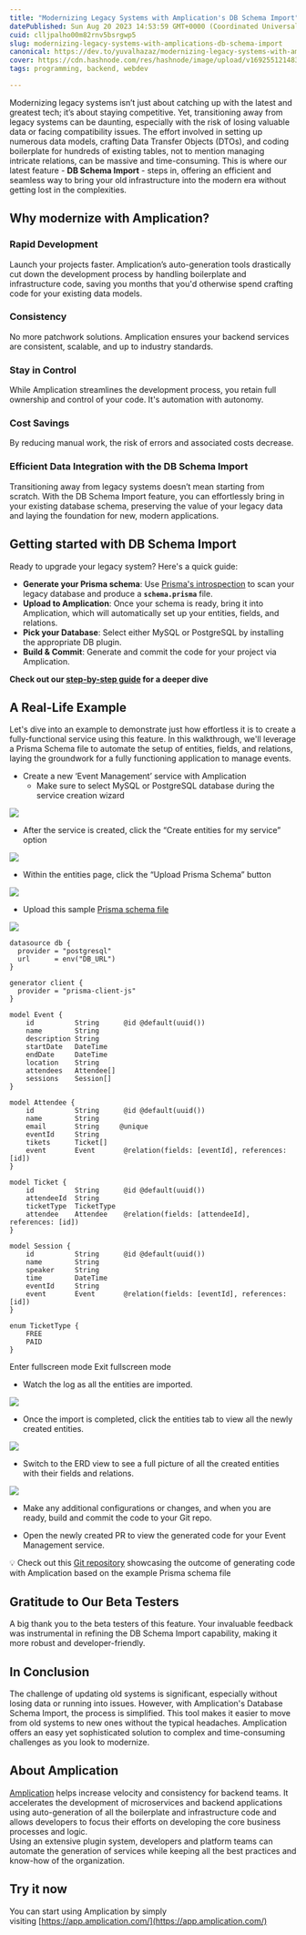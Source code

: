```yaml
---
title: "Modernizing Legacy Systems with Amplication's DB Schema Import"
datePublished: Sun Aug 20 2023 14:53:59 GMT+0000 (Coordinated Universal Time)
cuid: clljpalho00m82rnv5bsrgwp5
slug: modernizing-legacy-systems-with-amplications-db-schema-import
canonical: https://dev.to/yuvalhazaz/modernizing-legacy-systems-with-amplications-db-schema-import-221g
cover: https://cdn.hashnode.com/res/hashnode/image/upload/v1692551214832/23532d07-f820-44f0-8d07-7b19773f4390.jpeg
tags: programming, backend, webdev

---
```


Modernizing legacy systems isn’t just about catching up with the latest and greatest tech; it’s about staying competitive. Yet, transitioning away from legacy systems can be daunting, especially with the risk of losing valuable data or facing compatibility issues. The effort involved in setting up numerous data models, crafting Data Transfer Objects (DTOs), and coding boilerplate for hundreds of existing tables, not to mention managing intricate relations, can be massive and time-consuming. This is where our latest feature - **DB Schema Import** - steps in, offering an efficient and seamless way to bring your old infrastructure into the modern era without getting lost in the complexities.

Why modernize with Amplication?
-------------------------------

### Rapid Development

Launch your projects faster. Amplication’s auto-generation tools drastically cut down the development process by handling boilerplate and infrastructure code, saving you months that you'd otherwise spend crafting code for your existing data models.

### Consistency

No more patchwork solutions. Amplication ensures your backend services are consistent, scalable, and up to industry standards.

### Stay in Control

While Amplication streamlines the development process, you retain full ownership and control of your code. It's automation with autonomy.

### Cost Savings

By reducing manual work, the risk of errors and associated costs decrease.

### Efficient Data Integration with the DB Schema Import

Transitioning away from legacy systems doesn’t mean starting from scratch. With the DB Schema Import feature, you can effortlessly bring in your existing database schema, preserving the value of your legacy data and laying the foundation for new, modern applications.

Getting started with DB Schema Import
-------------------------------------

Ready to upgrade your legacy system? Here's a quick guide:

*   **Generate your Prisma schema**: Use [Prisma's introspection](https://www.prisma.io/docs/concepts/components/introspection) to scan your legacy database and produce a **`schema.prisma`** file.
*   **Upload to Amplication**: Once your schema is ready, bring it into Amplication, which will automatically set up your entities, fields, and relations.
*   **Pick your Database**: Select either MySQL or PostgreSQL by installing the appropriate DB plugin.
*   **Build & Commit**: Generate and commit the code for your project via Amplication.

**Check out our [step-by-step guide](https://docs.amplication.com/how-to/import-prisma-schema/) for a deeper dive**

A Real-Life Example
-------------------

Let's dive into an example to demonstrate just how effortless it is to create a fully-functional service using this feature. In this walkthrough, we'll leverage a Prisma Schema file to automate the setup of entities, fields, and relations, laying the groundwork for a fully functioning application to manage events.

*   Create a new ‘Event Management’ service with Amplication
    *   Make sure to select MySQL or PostgreSQL database during the service creation wizard

[![](https://cdn.hashnode.com/res/hashnode/image/upload/v1692551207743/30a25243-c8fb-4bdf-8eab-36bae24bf55b.png)](https://res.cloudinary.com/practicaldev/image/fetch/s--mBIT8gG_--/c_limit%2Cf_auto%2Cfl_progressive%2Cq_auto%2Cw_800/https://static-assets.amplication.com/blog/modernizing-legacy-systems-with-amplications-db-schema-import/0.png)

*   After the service is created, click the “Create entities for my service” option

[![](https://cdn.hashnode.com/res/hashnode/image/upload/v1692551208850/0e8d068a-7646-4a01-a71c-e795c22bfa87.png)](https://res.cloudinary.com/practicaldev/image/fetch/s--MgrXmqhT--/c_limit%2Cf_auto%2Cfl_progressive%2Cq_auto%2Cw_800/https://static-assets.amplication.com/blog/modernizing-legacy-systems-with-amplications-db-schema-import/1.png)

*   Within the entities page, click the “Upload Prisma Schema” button

[![](https://cdn.hashnode.com/res/hashnode/image/upload/v1692551209748/cd32d2c6-5a96-48d2-95eb-f86cfa74b3f8.png)](https://res.cloudinary.com/practicaldev/image/fetch/s--_E3rSz_Y--/c_limit%2Cf_auto%2Cfl_progressive%2Cq_auto%2Cw_800/https://static-assets.amplication.com/blog/modernizing-legacy-systems-with-amplications-db-schema-import/2.png)

*   Upload this sample [Prisma schema file](https://raw.githubusercontent.com/amplication/blog-sample-projects/main/db-import-examples/event-management.prisma)

[![](https://cdn.hashnode.com/res/hashnode/image/upload/v1692551210688/06ff2f17-278d-4c2e-bd8a-4d5875f0eec8.png)](https://res.cloudinary.com/practicaldev/image/fetch/s--nIu5t1KH--/c_limit%2Cf_auto%2Cfl_progressive%2Cq_auto%2Cw_800/https://static-assets.amplication.com/blog/modernizing-legacy-systems-with-amplications-db-schema-import/3.png)

    datasource db {
      provider = "postgresql"
      url      = env("DB_URL")
    }
    
    generator client {
      provider = "prisma-client-js"
    }
    
    model Event {
        id          String      @id @default(uuid())
        name        String
        description String
        startDate   DateTime
        endDate     DateTime
        location    String
        attendees   Attendee[]
        sessions    Session[]
    }
    
    model Attendee {
        id          String      @id @default(uuid())
        name        String
        email       String     @unique
        eventId     String
        tikets      Ticket[]
        event       Event       @relation(fields: [eventId], references: [id])
    }
    
    model Ticket {
        id          String      @id @default(uuid())
        attendeeId  String
        ticketType  TicketType
        attendee    Attendee    @relation(fields: [attendeeId], references: [id])
    }
    
    model Session {
        id          String      @id @default(uuid())
        name        String
        speaker     String
        time        DateTime
        eventId     String
        event       Event       @relation(fields: [eventId], references: [id])
    }
    
    enum TicketType {
        FREE
        PAID
    }
    

Enter fullscreen mode Exit fullscreen mode

*   Watch the log as all the entities are imported.

[![](https://cdn.hashnode.com/res/hashnode/image/upload/v1692551211821/e468e97f-1bb5-461f-ac1a-af4652199df0.jpeg)](https://res.cloudinary.com/practicaldev/image/fetch/s--KEU-ACaH--/c_limit%2Cf_auto%2Cfl_progressive%2Cq_auto%2Cw_800/https://static-assets.amplication.com/blog/modernizing-legacy-systems-with-amplications-db-schema-import/4.png)

*   Once the import is completed, click the entities tab to view all the newly created entities.

[![](https://cdn.hashnode.com/res/hashnode/image/upload/v1692551212812/9c9aae19-6d23-4da8-9149-b8c09ff80e0e.png)](https://res.cloudinary.com/practicaldev/image/fetch/s--53fw25sc--/c_limit%2Cf_auto%2Cfl_progressive%2Cq_auto%2Cw_800/https://static-assets.amplication.com/blog/modernizing-legacy-systems-with-amplications-db-schema-import/5.png)

*   Switch to the ERD view to see a full picture of all the created entities with their fields and relations.

[![](https://cdn.hashnode.com/res/hashnode/image/upload/v1692551213834/f9cf5c35-d00f-4406-ba16-4b1a7127bc59.png)](https://res.cloudinary.com/practicaldev/image/fetch/s--AgpNt41x--/c_limit%2Cf_auto%2Cfl_progressive%2Cq_auto%2Cw_800/https://static-assets.amplication.com/blog/modernizing-legacy-systems-with-amplications-db-schema-import/6.png)

*   Make any additional configurations or changes, and when you are ready, build and commit the code to your Git repo.
    
*   Open the newly created PR to view the generated code for your Event Management service.
    

💡 Check out this [Git repository](https://github.com/amplication/db-schema-import-example) showcasing the outcome of generating code with Amplication based on the example Prisma schema file

Gratitude to Our Beta Testers
-----------------------------

A big thank you to the beta testers of this feature. Your invaluable feedback was instrumental in refining the DB Schema Import capability, making it more robust and developer-friendly.

In Conclusion
-------------

The challenge of updating old systems is significant, especially without losing data or running into issues. However, with Amplication's Database Schema Import, the process is simplified. This tool makes it easier to move from old systems to new ones without the typical headaches. Amplication offers an easy yet sophisticated solution to complex and time-consuming challenges as you look to modernize.

About Amplication
-----------------

[Amplication](https://www.amplication.com/) helps increase velocity and consistency for backend teams. It accelerates the development of microservices and backend applications using auto-generation of all the boilerplate and infrastructure code and allows developers to focus their efforts on developing the core business processes and logic.  
Using an extensive plugin system, developers and platform teams can automate the generation of services while keeping all the best practices and know-how of the organization.

Try it now
----------

You can start using Amplication by simply visiting [https://app.amplication.com/](https://app.amplication.com/)